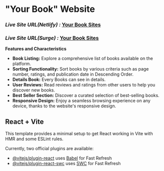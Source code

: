 # "Your Book" Website 

### _Live Site URL(Netlify) :_ [Your Book Sites](https://your-book-sites.netlify.app/)
### _Live Site URL(Surge) :_ [Your Book Sites](https://your-book.surge.sh/)

**Features and Characteristics**
- **Book Listing:** Explore a comprehensive list of books available on the platform.
- **Sorting Functionality:** Sort books by various criteria such as page number, ratings, and publication date in Descending Order.
- **Details Book:** Every Books can see in details.
- **User Reviews:** Read reviews and ratings from other users to help you discover new books.
- **Best Seller Section:** Discover a curated selection of best-selling books.
- **Responsive Design:** Enjoy a seamless browsing experience on any device, thanks to the website's responsive design.







## React + Vite

This template provides a minimal setup to get React working in Vite with HMR and some ESLint rules.

Currently, two official plugins are available:

- [@vitejs/plugin-react](https://github.com/vitejs/vite-plugin-react/blob/main/packages/plugin-react/README.md) uses [Babel](https://babeljs.io/) for Fast Refresh
- [@vitejs/plugin-react-swc](https://github.com/vitejs/vite-plugin-react-swc) uses [SWC](https://swc.rs/) for Fast Refresh

